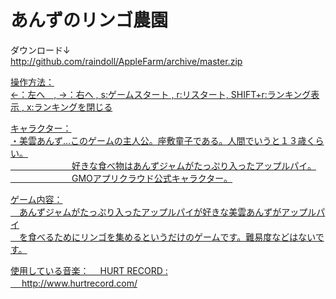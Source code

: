あんずのリンゴ農園
=========
<p>ダウンロード↓<br>
<a href="http://github.com/raindoll/AppleFarm/archive/master.zip">http://github.com/raindoll/AppleFarm/archive/master.zip</p>
 
<p>操作方法：<br>
←：左へ　, →：右へ , s:ゲームスタート , r:リスタート, SHIFT+r:ランキング表示 , x:ランキングを閉じる</p>

<p>キャラクター：<br>
・美雲あんず…このゲームの主人公。座敷童子である。人間でいうと１３歳くらい。<br>
　　　　　　　好きな食べ物はあんずジャムがたっぷり入ったアップルパイ。<br>
　　　　　　　GMOアプリクラウド公式キャラクター。</p>

<p>ゲーム内容：<br>
　あんずジャムがたっぷり入ったアップルパイが好きな美雲あんずがアップルパイ<br>
　を食べるためにリンゴを集めるというだけのゲームです。難易度などはないです。</p>

<p>使用している音楽：
　HURT RECORD :<br>　
<a href="http://www.hurtrecord.com/">http://www.hurtrecord.com/</a></p>
